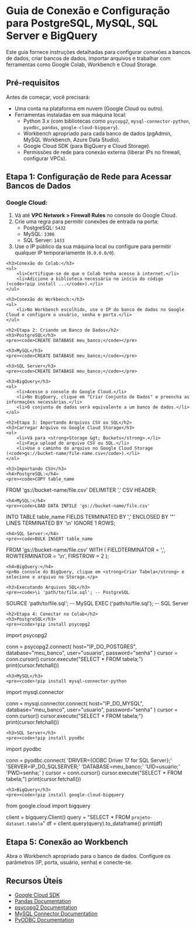 <h1>Guia de Conexão e Configuração para PostgreSQL, MySQL, SQL Server e BigQuery</h1>
<p>Este guia fornece instruções detalhadas para configurar conexões a bancos de dados, criar bancos de dados, importar arquivos e trabalhar com ferramentas como Google Colab, Workbench e Cloud Storage.</p>

<h2>Pré-requisitos</h2>
<p>Antes de começar, você precisará:</p>
<ul>
<li>Uma conta na plataforma em nuvem (Google Cloud ou outro).</li>
  <li>Ferramentas instaladas em sua máquina local:
  <ul>
    <li>Python 3.x (com bibliotecas como <code>psycopg2</code>, <code>mysql-connector-python</code>, <code>pyodbc</code>, <code>pandas</code>, <code>google-cloud-bigquery</code>).</li>
    <li>Workbench apropriado para cada banco de dados (pgAdmin, MySQL Workbench, Azure Data Studio).</li>
    <li>Google Cloud SDK (para BigQuery e Cloud Storage).</li>
         <li>Permissões de rede para conexão externa (liberar IPs no firewall, configurar VPCs).</li>
      </ul>
    </li>
  </ul>

  <h2>Etapa 1: Configuração de Rede para Acessar Bancos de Dados</h2>
  <h3>Google Cloud:</h3>
    <ol>
   <li>Vá até <strong>VPC Network &gt; Firewall Rules</strong> no console do Google Cloud.</li>
  <li>Crie uma regra para permitir conexões de entrada na porta:
 <ul>
   <li>PostgreSQL: <code>5432</code></li>
   <li>MySQL: <code>3306</code></li>
  <li>SQL Server: <code>1433</code></li>
  </ul>
 </li>
  <li>Use o IP público da sua máquina local ou configure para permitir qualquer IP temporariamente (<code>0.0.0.0/0</code>).</li>
    </ol>

    <h3>Conexão do Colab:</h3>
    <ul>
        <li>Certifique-se de que o Colab tenha acesso à internet.</li>
        <li>Adicione a biblioteca necessária no início do código (<code>!pip install ...</code>).</li>
    </ul>

    <h3>Conexão do Workbench:</h3>
    <ul>
        <li>No Workbench escolhido, use o IP do banco de dados no Google Cloud e configure o usuário, senha e porta.</li>
    </ul>

    <h2>Etapa 2: Criando um Banco de Dados</h2>
    <h3>PostgreSQL</h3>
    <pre><code>CREATE DATABASE meu_banco;</code></pre>

    <h3>MySQL</h3>
    <pre><code>CREATE DATABASE meu_banco;</code></pre>

    <h3>SQL Server</h3>
    <pre><code>CREATE DATABASE meu_banco;</code></pre>

    <h3>BigQuery</h3>
    <ol>
        <li>Acesse o console do Google Cloud.</li>
        <li>No BigQuery, clique em "Criar Conjunto de Dados" e preencha as informações necessárias.</li>
        <li>O conjunto de dados será equivalente a um banco de dados.</li>
    </ol>

    <h2>Etapa 3: Importando Arquivos CSV ou SQL</h2>
    <h3>Carregar Arquivo no Google Cloud Storage</h3>
    <ol>
        <li>Vá para <strong>Storage &gt; Buckets</strong>.</li>
        <li>Faça upload do arquivo CSV ou SQL.</li>
        <li>Use o caminho do arquivo no Google Cloud Storage (<code>gs://bucket-name/file-name.csv</code>).</li>
    </ol>

    <h3>Importando CSV</h3>
    <h4>PostgreSQL:</h4>
    <pre><code>COPY table_name
FROM 'gs://bucket-name/file.csv'
DELIMITER ','
CSV HEADER;</code></pre>

    <h4>MySQL:</h4>
    <pre><code>LOAD DATA INFILE 'gs://bucket-name/file.csv'
INTO TABLE table_name
FIELDS TERMINATED BY ','
ENCLOSED BY '"'
LINES TERMINATED BY '\n'
IGNORE 1 ROWS;</code></pre>

    <h4>SQL Server:</h4>
    <pre><code>BULK INSERT table_name
FROM 'gs://bucket-name/file.csv'
WITH (
    FIELDTERMINATOR = ',',
    ROWTERMINATOR = '\n',
    FIRSTROW = 2
);</code></pre>

    <h4>BigQuery:</h4>
    <p>No console do BigQuery, clique em <strong>Criar Tabela</strong> e selecione o arquivo no Storage.</p>

    <h3>Executando Arquivos SQL</h3>
    <pre><code>\i 'path/to/file.sql'; -- PostgreSQL
SOURCE 'path/to/file.sql'; -- MySQL
EXEC ('path/to/file.sql'); -- SQL Server</code></pre>

    <h2>Etapa 4: Conectar no Colab</h2>
    <h3>PostgreSQL</h3>
    <pre><code>!pip install psycopg2
import psycopg2

conn = psycopg2.connect(
    host="IP_DO_POSTGRES",
    database="meu_banco",
    user="usuario",
    password="senha"
)
cursor = conn.cursor()
cursor.execute("SELECT * FROM tabela;")
print(cursor.fetchall())</code></pre>

    <h3>MySQL</h3>
    <pre><code>!pip install mysql-connector-python
import mysql.connector

conn = mysql.connector.connect(
    host="IP_DO_MYSQL",
    database="meu_banco",
    user="usuario",
    password="senha"
)
cursor = conn.cursor()
cursor.execute("SELECT * FROM tabela;")
print(cursor.fetchall())</code></pre>

    <h3>SQL Server</h3>
    <pre><code>!pip install pyodbc
import pyodbc

conn = pyodbc.connect(
    'DRIVER={ODBC Driver 17 for SQL Server};'
    'SERVER=IP_DO_SQLSERVER;'
    'DATABASE=meu_banco;'
    'UID=usuario;'
    'PWD=senha;'
)
cursor = conn.cursor()
cursor.execute("SELECT * FROM tabela;")
print(cursor.fetchall())</code></pre>

    <h3>BigQuery</h3>
    <pre><code>!pip install google-cloud-bigquery
from google.cloud import bigquery

client = bigquery.Client()
query = "SELECT * FROM `projeto-dataset.tabela`"
df = client.query(query).to_dataframe()
print(df)</code></pre>

<h2>Etapa 5: Conexão ao Workbench</h2>
<p>Abra o Workbench apropriado para o banco de dados. Configure os parâmetros (IP, porta, usuário, senha) e conecte-se.</p>

<h2>Recursos Úteis</h2>
<ul>
<li><a href="https://cloud.google.com/sdk" target="_blank">Google Cloud SDK</a></li>
<li><a href="https://pandas.pydata.org/docs/" target="_blank">Pandas Documentation</a></li>
  <li><a href="https://www.psycopg.org/docs/" target="_blank">psycopg2 Documentation</a></li>
<li><a href="https://dev.mysql.com/doc/connector-python/en/" target="_blank">MySQL Connector Documentation</a></li>
<li><a href="https://github.com/mkleehammer/pyodbc" target="_blank">PyODBC Documentation</a></li>
</ul>
